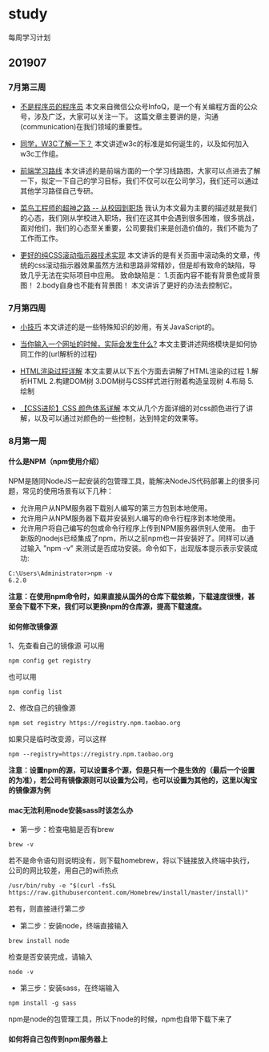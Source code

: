 # study
每周学习计划

## 201907

### 7月第三周

* [不是程序员的程序员](https://mp.weixin.qq.com/s/aEVRaqbuxPxeQwW3ewCqnA)
本文来自微信公众号InfoQ，是一个有关编程方面的公众号，涉及广泛，大家可以关注一下。
这篇文章主要讲的是，沟通 (communication)在我们领域的重要性。

* [同学，W3C了解一下？](https://75team.com/post/first-impression-of-w3c)
本文讲述w3c的标准是如何诞生的，以及如何加入w3c工作组。

* [前端学习路线](https://www.cnblogs.com/wu-web/p/8228340.html)
本文讲述的是前端方面的一个学习线路图，大家可以点进去了解一下，拟定一下自己的学习目标，我们不仅可以在公司学习，我们还可以通过其他学习路径自己专研。

* [菜鸟工程师的超神之路 -- 从校园到职场](https://mp.weixin.qq.com/s?__biz=MzAwMDc1ODA4Nw==&mid=2655123731&idx=1&sn=e1bcf595fad34a304f17d339701e7537&scene=0#wechat_redirect)
我认为本文最为主要的描述就是我们的心态，我们刚从学校进入职场，我们在这其中会遇到很多困难，很多挑战，面对他们，我们的心态至关重要，公司要我们来是创造价值的，我们不能为了工作而工作。

* [更好的纯CSS滚动指示器技术实现](https://www.zhangxinxu.com/wordpress/2019/06/better-css-scroll-indicator/)
本文讲诉的是有关页面中滚动条的文章，传统的css滚动指示器效果虽然方法和思路非常精妙，但是却有致命的缺陷，导致几乎无法在实际项目中应用。
致命缺陷是：
1.页面内容不能有背景色或背景图！
2.body自身也不能有背景图！
本文讲诉了更好的办法去控制它。

### 7月第四周

* [小技巧](https://www.cnblogs.com/ljwsyt/p/9516416.html)
本文讲述的是一些特殊知识的妙用，有关JavaScript的。

* [当你输入一个网址的时候，实际会发生什么?](https://www.cnblogs.com/wenanry/archive/2010/02/25/1673368.html)
本文主要讲述网络模块是如何协同工作的(url解析的过程)

* [HTML渲染过程详解](https://www.cnblogs.com/dojo-lzz/p/3983335.html)
本文主要从以下五个方面去讲解了HTML渲染的过程
1.解析HTML
2.构建DOM树
3.DOM树与CSS样式进行附着构造呈现树
4.布局
5.绘制

* [【CSS进阶】CSS 颜色体系详解](https://www.cnblogs.com/coco1s/p/5622534.html)
本文从几个方面详细的对css颜色进行了讲解，以及可以通过对颜色的一些控制，达到特定的效果等。

### 8月第一周
#### 什么是NPM（npm使用介绍）
NPM是随同NodeJS一起安装的包管理工具，能解决NodeJS代码部署上的很多问题，常见的使用场景有以下几种：
+ 允许用户从NPM服务器下载别人编写的第三方包到本地使用。
+ 允许用户从NPM服务器下载并安装别人编写的命令行程序到本地使用。
+ 允许用户将自己编写的包或命令行程序上传到NPM服务器供别人使用。
由于新版的nodejs已经集成了npm，所以之前npm也一并安装好了。同样可以通过输入 "npm -v" 来测试是否成功安装。命令如下，出现版本提示表示安装成功:
```
C:\Users\Administrator>npm -v
6.2.0
```
__注意：在使用npm命令时，如果直接从国外的仓库下载依赖，下载速度很慢，甚至会下载不下来，我们可以更换npm的仓库源，提高下载速度。__

#### 如何修改镜像源
1、先查看自己的镜像源
可以用
```
npm config get registry
```
也可以用
```
npm config list
```
2、修改自己的镜像源
```
npm set registry https://registry.npm.taobao.org
```
如果只是临时改变源，可以这样
```
npm --registry=https://registry.npm.taobao.org
```
__注意：设置npm的源，可以设置多个源，但是只有一个是生效的（最后一个设置的为准），若公司有镜像源则可以设置为公司，也可以设置为其他的，这里以淘宝的镜像源为例__
#### mac无法利用node安装sass时该怎么办
+ 第一步：检查电脑是否有brew
```
brew -v
```
若不是命令语句则说明没有，则下载homebrew，将以下链接放入终端中执行，公司的网比较差，用自己的wifi热点
``` 
/usr/bin/ruby -e "$(curl -fsSL https://raw.githubusercontent.com/Homebrew/install/master/install)"
```
若有，则直接进行第二步
+ 第二步：安装node，终端直接输入
```
brew install node
```
检查是否安装完成，请输入
```
node -v
```
+ 第三步：安装sass，在终端输入
```
npm install -g sass
```
npm是node的包管理工具，所以下node的时候，npm也自带下载下来了

#### 如何将自己包传到npm服务器上
